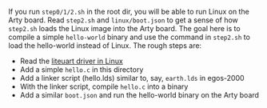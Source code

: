 If you run `step0/1/2.sh` in the root dir, you will be able to run Linux on the Arty board.
Read `step2.sh` and `linux/boot.json` to get a sense of how `step2.sh` loads the Linux image into the Arty board.
The goal here is to compile a simple `hello-world` binary and use the command in `step2.sh` to load the hello-world instead of Linux.
The rough steps are:

* Read the [liteuart driver in Linux](https://github.com/torvalds/linux/blob/master/drivers/tty/serial/liteuart.c)
* Add a simple `hello.c` in this directory
* Add a linker script (hello.lds) similar to, say, `earth.lds` in egos-2000
* With the linker script, compile `hello.c` into a binary
* Add a similar `boot.json` and run the hello-world binary on the Arty board
